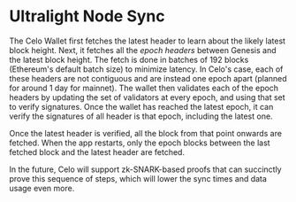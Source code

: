 # Ultralight Node Sync

The Celo Wallet first fetches the latest header to learn about the likely latest block height. Next, it fetches all the _epoch headers_ between Genesis and the latest block height. The fetch is done in batches of 192 blocks \(Ethereum's default batch size\) to minimize latency. In Celo's case, each of these headers are not contiguous and are instead one epoch apart \(planned for around 1 day for mainnet\). The wallet then validates each of the epoch headers by updating the set of validators at every epoch, and using that set to verify signatures. Once the wallet has reached the latest epoch, it can verify the signatures of all header is that epoch, including the latest one.

Once the latest header is verified, all the block from that point onwards are fetched. When the app restarts, only the epoch blocks between the last fetched block and the latest header are fetched.

In the future, Celo will support zk-SNARK-based proofs that can succinctly prove this sequence of steps, which will lower the sync times and data usage even more.
